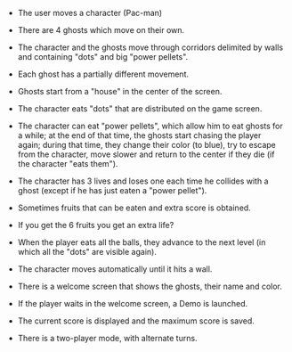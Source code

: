 * The user moves a character (Pac-man)

* There are 4 ghosts which move on their own.

* The character and the ghosts move through corridors delimited by walls and containing "dots" and big "power pellets".

* Each ghost has a partially different movement.

* Ghosts start from a "house" in the center of the screen.

* The character eats "dots" that are distributed on the game screen.

* The character can eat "power pellets", which allow him to eat ghosts for a while; at the end of that time, the ghosts start chasing the player again; during that time, they change their color (to blue), try to escape from the character, move slower and return to the center if they die (if the character "eats them").

* The character has 3 lives and loses one each time he collides with a ghost (except if he has just eaten a "power pellet").

* Sometimes fruits that can be eaten and extra score is obtained.

* If you get the 6 fruits you get an extra life?

* When the player eats all the balls, they advance to the next level (in which all the "dots" are visible again).

* The character moves automatically until it hits a wall.

* There is a welcome screen that shows the ghosts, their name and color.

* If the player waits in the welcome screen, a Demo is launched.

* The current score is displayed and the maximum score is saved.

* There is a two-player mode, with alternate turns.
